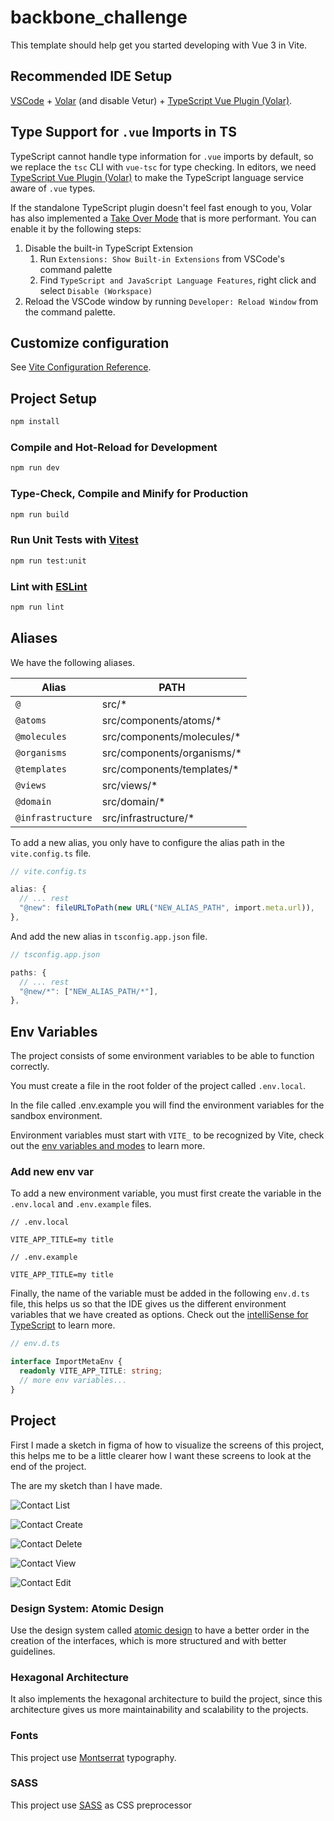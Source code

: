# backbone_challenge

This template should help get you started developing with Vue 3 in Vite.

## Recommended IDE Setup

[VSCode](https://code.visualstudio.com/) + [Volar](https://marketplace.visualstudio.com/items?itemName=Vue.volar) (and disable Vetur) + [TypeScript Vue Plugin (Volar)](https://marketplace.visualstudio.com/items?itemName=Vue.vscode-typescript-vue-plugin).

## Type Support for `.vue` Imports in TS

TypeScript cannot handle type information for `.vue` imports by default, so we replace the `tsc` CLI with `vue-tsc` for type checking. In editors, we need [TypeScript Vue Plugin (Volar)](https://marketplace.visualstudio.com/items?itemName=Vue.vscode-typescript-vue-plugin) to make the TypeScript language service aware of `.vue` types.

If the standalone TypeScript plugin doesn't feel fast enough to you, Volar has also implemented a [Take Over Mode](https://github.com/johnsoncodehk/volar/discussions/471#discussioncomment-1361669) that is more performant. You can enable it by the following steps:

1. Disable the built-in TypeScript Extension
    1) Run `Extensions: Show Built-in Extensions` from VSCode's command palette
    2) Find `TypeScript and JavaScript Language Features`, right click and select `Disable (Workspace)`
2. Reload the VSCode window by running `Developer: Reload Window` from the command palette.

## Customize configuration

See [Vite Configuration Reference](https://vitejs.dev/config/).

## Project Setup

```sh
npm install
```

### Compile and Hot-Reload for Development

```sh
npm run dev
```

### Type-Check, Compile and Minify for Production

```sh
npm run build
```

### Run Unit Tests with [Vitest](https://vitest.dev/)

```sh
npm run test:unit
```

### Lint with [ESLint](https://eslint.org/)

```sh
npm run lint
```

## Aliases

We have the following aliases.

| Alias              | PATH                        |
| ------------------ | --------------------------- |
| `@`                | src/\*                      |
| `@atoms`           | src/components/atoms/\*     |
| `@molecules`       | src/components/molecules/\* |
| `@organisms`       | src/components/organisms/\* |
| `@templates`       | src/components/templates/\* |
| `@views`           | src/views/\*                |
| `@domain`          | src/domain/\*               |
| `@infrastructure`  | src/infrastructure/\*       |

To add a new alias, you only have to configure the alias path in the `vite.config.ts` file.

```typescript
// vite.config.ts

alias: {
  // ... rest
  "@new": fileURLToPath(new URL("NEW_ALIAS_PATH", import.meta.url)),
},
```

And add the new alias in `tsconfig.app.json` file.

```typescript
// tsconfig.app.json

paths: {
  // ... rest
  "@new/*": ["NEW_ALIAS_PATH/*"],
},
```

## Env Variables

The project consists of some environment variables to be able to function correctly.

You must create a file in the root folder of the project called `.env.local`.

In the file called .env.example you will find the environment variables for the sandbox environment.

Environment variables must start with `VITE_` to be recognized by Vite, check out the [env variables and modes](https://vitejs.dev/guide/env-and-mode.html) to learn more.

### Add new env var

To add a new environment variable, you must first create the variable in the `.env.local` and `.env.example` files.

```
// .env.local

VITE_APP_TITLE=my title
```

```
// .env.example

VITE_APP_TITLE=my title
```

Finally, the name of the variable must be added in the following `env.d.ts` file, this helps us so that the IDE gives us the different environment variables that we have created as options. Check out the [intelliSense for TypeScript](https://vitejs.dev/guide/env-and-mode.html#intellisense-for-typescript) to learn more.

```typescript
// env.d.ts

interface ImportMetaEnv {
  readonly VITE_APP_TITLE: string;
  // more env variables...
}
```

## Project

First I made a sketch in figma of how to visualize the screens of this project, this helps me to be a little clearer how I want these screens to look at the end of the project.

The are my sketch than I have made.

![Contact List](./resources/contact_list.png)

![Contact Create](./resources/contact_create.png)

![Contact Delete](./resources/contact_delete.png)

![Contact View](./resources/contact_view.png)

![Contact Edit](./resources/contact_edit.png)


### Design System: Atomic Design

Use the design system called [atomic design](https://bradfrost.com/blog/post/atomic-web-design/) to have a better order in the creation of the interfaces, which is more structured and with better guidelines.

### Hexagonal Architecture

It also implements the hexagonal architecture to build the project, since this architecture gives us more maintainability and scalability to the projects.


### Fonts

This project use [Montserrat](https://fonts.google.com/specimen/Montserrat) typography.

### SASS

This project use [SASS](https://sass-lang.com/) as CSS preprocessor
